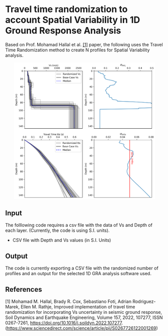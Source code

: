 # Travel time randomization to account Spatial Variability in 1D Ground Response Analysis

Based on Prof. Mohamad Hallal et al. [[1]](#1) paper, the following uses the Travel Time Randomization method to create N profiles for Spatial Variability analysis.

<p align="center">
<img src="Code\4x4.png" alt="Ouput" width="450"/>
</p>

## Input 
The folllowing code requires a csv file with the data of Vs and Depth of each layer. (Currently, the code is using S.I. units).

* CSV file with Depth and Vs values (in S.I. Units)

## Output
The code is currently exporting a CSV file with the randomized number of profiles and an output for the selected 1D GRA analysis software used. 

## References
<a id="1">[1]</a> 
Mohamad M. Hallal, Brady R. Cox, Sebastiano Foti, Adrian Rodriguez-Marek, Ellen M. Rathje,
Improved implementation of travel time randomization for incorporating Vs uncertainty in seismic ground response,
Soil Dynamics and Earthquake Engineering,
Volume 157,
2022,
107277,
ISSN 0267-7261,
https://doi.org/10.1016/j.soildyn.2022.107277.
(https://www.sciencedirect.com/science/article/pii/S0267726122001269)
